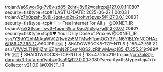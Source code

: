 trojan://a69wov6g-7v8v-zd85-2dhr-j8y62wcelrzp@127.0.0.1:1080?security=tls&type=tcp#[ LAST UPDATE: 2025-06-22 | 00:03 ]
trojan://z7b0pzeh-5y8l-2gqt-ud2n-2rohvr6pvex5@127.0.0.1:2080?security=tls&type=tcp#「 ✨ Free Internet For All 」 @OXNET_IR
trojan://rb826oqn-ixw3-4ape-65tc-9au7jh3ejz7g@127.0.0.1:3080?security=tls&type=tcp#❤️ Your Daily Dose of Proxies @OXNET_IR
ss://Y2hhY2hhMjAtaWV0Zi1wb2x5MTMwNTpmOGY3YUN6Y1BLYnNGOHAz@185.47.255.22:990#PR 🇵🇷 ┇ SHADOWSOCKS-TCP-NTLS ┇ 185.47.255.22
ss://YWVzLTI1Ni1jZmI6ZjhmN2FDemNQS2JzRjhwMw@185.47.255.219:989#PR 🇵🇷 ┇ SHADOWSOCKS-TCP-NTLS ┇ 185.47.255.219
trojan://cm7bh81j-daru-xix3-hufa-nm1ypbag0sa9@127.0.0.1:8080?security=tls&type=tcp#</> Collector v21.0.0 @OXNET_IR